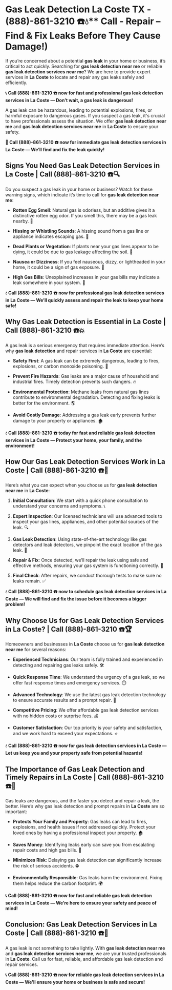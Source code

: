 # Gas Leak Detection La Coste TX - (888)-861-3210 ☎️💧** Call - Repair – Find & Fix Leaks Before They Cause Damage!)

If you’re concerned about a potential **gas leak** in your home or business, it’s critical to act quickly. Searching for **gas leak detection near me** or reliable **gas leak detection services near me**? We are here to provide expert services in **La Coste** to locate and repair any gas leaks safely and efficiently.

**📞 Call (888)-861-3210 ☎️ now for fast and professional gas leak detection services in La Coste — Don’t wait, a gas leak is dangerous!**

A gas leak can be hazardous, leading to potential explosions, fires, or harmful exposure to dangerous gases. If you suspect a gas leak, it's crucial to have professionals assess the situation. We offer **gas leak detection near me** and **gas leak detection services near me** in **La Coste** to ensure your safety.

**🚨 Call (888)-861-3210 ☎️ now for immediate gas leak detection services in La Coste — We’ll find and fix the leak quickly!**

## **Signs You Need Gas Leak Detection Services in La Coste | Call (888)-861-3210 ☎️🔍**

Do you suspect a gas leak in your home or business? Watch for these warning signs, which indicate it’s time to call for **gas leak detection near me**:

- **Rotten Egg Smell**: Natural gas is odorless, but an additive gives it a distinctive rotten egg odor. If you smell this, there may be a gas leak nearby. 💨
- **Hissing or Whistling Sounds**: A hissing sound from a gas line or appliance indicates escaping gas. 📣
- **Dead Plants or Vegetation**: If plants near your gas lines appear to be dying, it could be due to gas leakage affecting the soil. 🌱
- **Nausea or Dizziness**: If you feel nauseous, dizzy, or lightheaded in your home, it could be a sign of gas exposure. 🤢
- **High Gas Bills**: Unexplained increases in your gas bills may indicate a leak somewhere in your system. 💸

**💧 Call (888)-861-3210 ☎️ now for professional gas leak detection services in La Coste — We’ll quickly assess and repair the leak to keep your home safe!**

## **Why Gas Leak Detection is Essential in La Coste | Call (888)-861-3210 ☎️💥**

A gas leak is a serious emergency that requires immediate attention. Here’s why **gas leak detection** and repair services in **La Coste** are essential:

- **Safety First**: A gas leak can be extremely dangerous, leading to fires, explosions, or carbon monoxide poisoning. 🛑
- **Prevent Fire Hazards**: Gas leaks are a major cause of household and industrial fires. Timely detection prevents such dangers. 🔥
- **Environmental Protection**: Methane leaks from natural gas lines contribute to environmental degradation. Detecting and fixing leaks is better for the environment. 🌎
- **Avoid Costly Damage**: Addressing a gas leak early prevents further damage to your property or appliances. 🏚️

**💧 Call (888)-861-3210 ☎️ today for fast and reliable gas leak detection services in La Coste — Protect your home, your family, and the environment!**

## **How Our Gas Leak Detection Services Work in La Coste | Call (888)-861-3210 ☎️🔧**

Here’s what you can expect when you choose us for **gas leak detection near me** in **La Coste**:

1. **Initial Consultation**: We start with a quick phone consultation to understand your concerns and symptoms. 📞
2. **Expert Inspection**: Our licensed technicians will use advanced tools to inspect your gas lines, appliances, and other potential sources of the leak. 🔍
3. **Gas Leak Detection**: Using state-of-the-art technology like gas detectors and leak detectors, we pinpoint the exact location of the gas leak. 🔬
4. **Repair & Fix**: Once detected, we’ll repair the leak using safe and effective methods, ensuring your gas system is functioning correctly. 🔧
5. **Final Check**: After repairs, we conduct thorough tests to make sure no leaks remain. ✅

**💧 Call (888)-861-3210 ☎️ now to schedule gas leak detection services in La Coste — We will find and fix the issue before it becomes a bigger problem!**

## **Why Choose Us for Gas Leak Detection Services in La Coste? | Call (888)-861-3210 ☎️🏆**

Homeowners and businesses in **La Coste** choose us for **gas leak detection near me** for several reasons:

- **Experienced Technicians**: Our team is fully trained and experienced in detecting and repairing gas leaks safely. 🛠️
- **Quick Response Time**: We understand the urgency of a gas leak, so we offer fast response times and emergency services. ⏱️
- **Advanced Technology**: We use the latest gas leak detection technology to ensure accurate results and a prompt repair. 🧪
- **Competitive Pricing**: We offer affordable gas leak detection services with no hidden costs or surprise fees. 💰
- **Customer Satisfaction**: Our top priority is your safety and satisfaction, and we work hard to exceed your expectations. ⭐

**💧 Call (888)-861-3210 ☎️ now for gas leak detection services in La Coste — Let us keep you and your property safe from potential hazards!**

## **The Importance of Gas Leak Detection and Timely Repairs in La Coste | Call (888)-861-3210 ☎️🚨**

Gas leaks are dangerous, and the faster you detect and repair a leak, the better. Here’s why gas leak detection and prompt repairs in **La Coste** are so important:

- **Protects Your Family and Property**: Gas leaks can lead to fires, explosions, and health issues if not addressed quickly. Protect your loved ones by having a professional inspect your property. 🏠
- **Saves Money**: Identifying leaks early can save you from escalating repair costs and high gas bills. 💸
- **Minimizes Risk**: Delaying gas leak detection can significantly increase the risk of serious accidents. ⛔
- **Environmentally Responsible**: Gas leaks harm the environment. Fixing them helps reduce the carbon footprint. 🌍

**📞 Call (888)-861-3210 ☎️ now for fast and reliable gas leak detection services in La Coste — We’re here to ensure your safety and peace of mind!**

## **Conclusion: Gas Leak Detection Services in La Coste | Call (888)-861-3210 ☎️💨**

A gas leak is not something to take lightly. With **gas leak detection near me** and **gas leak detection services near me**, we are your trusted professionals in **La Coste**. Call us for fast, reliable, and affordable gas leak detection and repair services.

**📞 Call (888)-861-3210 ☎️ now for reliable gas leak detection services in La Coste — We’ll ensure your home or business is safe and secure!**
